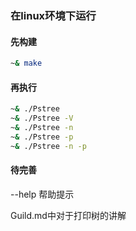 ### 在linux环境下运行

#### 先构建

```bash
~& make
```

#### 再执行

```bash
~& ./Pstree
~& ./Pstree -V
~& ./Pstree -n
~& ./Pstree -p
~& ./Pstree -n -p
```

#### 待完善

--help 帮助提示

Guild.md中对于打印树的讲解


